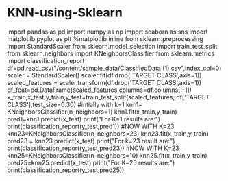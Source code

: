 # KNN-using-Sklearn
import pandas as pd
import numpy as np
import seaborn as sns
import matplotlib.pyplot as plt
%matplotlib inline 
from sklearn.preprocessing import StandardScaler
from sklearn.model_selection import train_test_split
from sklearn.neighbors import KNeighborsClassifier
from sklearn.metrics import classification_report
df=pd.read_csv("/content/sample_data/ClassifiedData (1).csv",index_col=0)
scaler  = StandardScaler()
scaler.fit(df.drop('TARGET CLASS',axis=1))
scaled_features = scaler.transform(df.drop('TARGET CLASS',axis=1))
df_feat=pd.DataFrame(scaled_features,columns=df.columns[:-1])
x_train,x_test,y_train,y_test=train_test_split(scaled_features,
df['TARGET CLASS'],test_size=0.30)
#intially with k=1
knn1= KNeighborsClassifier(n_neighbors=1)
knn1.fit(x_train,y_train)
pred1=knn1.predict(x_test)
print("For K=1 results are:")
print(classification_report(y_test,pred1))
#NOW WITH K=23
knn23=KNeighborsClassifier(n_neighbors=23)
knn23.fit(x_train,y_train)
pred23 = knn23.predict(x_test)
print("For k=23  result are:")
print(classification_report(y_test,pred23))
#NOW WITH K=23
knn25=KNeighborsClassifier(n_neighbors=10)
knn25.fit(x_train,y_train)
pred25=knn25.predict(x_test)
print("For K=25 results are:")
print(classification_report(y_test,pred25))






